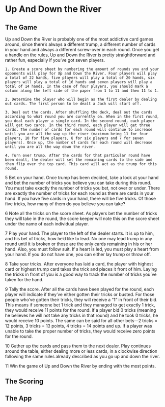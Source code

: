 # Up And Down the River

## The Game

Up and Down the River is probably one of the most addictive card games around, since there’s always a different trump, a different number of cards in your hand and always a different screw-over in each round. Once you get a handle on the rules, Up and Down the River is pretty straightforward and rather fun, especially if you’ve got seven players.

	1. Create a score sheet by numbering the amount of rounds you and your opponents will play for Up and Down the River. Four players will play a total of 22 hands, five players will play a total of 20 hands, six players will play a total of 16 hands and seven players will play a total of 14 hands. In the case of four players, you should mark a column along the left side of the paper from 1 to 11 and then 11 to 1.

	2. Determine the player who will begin as the first dealer by dealing out cards. The first person to be dealt a Jack will start off.

	3. Deal out the cards. After shuffling the deck, deal out the cards according to what round you are currently on. When in the first round, you deal each player a single card. In the second round, each player will get two cards. In the third round, each player will get three cards. The number of cards for each round will continue to increase until you are all the way up the river (maximum being 11 for four players, 10 for five players, 8 for six players and 7 for seven players). Once up, the number of cards for each round will decrease until you are all the way down the river.

	4. Turn over trump. After the cards for that particular round have been dealt, the dealer will set the remaining cards to the side and then flip over the top card. This card will act as the trump for this round.

5
Bet on your hand. Once trump has been decided, take a look at your hand and bet the number of tricks you believe you can take during this round. You must take exactly the number of tricks you bet, not over or under. There are exactly the number of tricks for each round as there are cards in your hand. If you have five cards in your hand, there will be five tricks. Of those five tricks, how many of them do you believe you can take?

6
Note all the tricks on the score sheet. As players bet the number of tricks they will take in the round, the score keeper will note this on the score sheet under the name of each individual player.

7
Play your hand. The player to the left of the dealer starts. It is up to him, and his bet of tricks, how he’d like to lead. No one may lead trump in any round until it is broken or those are the only cards remaining in his or her hand. Also, you must follow suit. If a heart is led, you must play a heart from your hand. If you do not have one, you can either lay trump or throw off.

8
Take your tricks. After everyone has laid a card, the player with highest card or highest trump card takes the trick and places it front of him. Laying the tricks in front of you is a good way to track the number of tricks you’ve taken for the hand.

9
Tally the score. After all the cards have been played for the round, each player will indicate if they’ve either gotten their tricks or busted. For those people who’ve gotten their tricks, they will receive a “1” in front of their bid. This means if someone bet 1 trick and they managed to get exactly 1 trick, they would receive 11 points for the round. If a player bid 0 tricks (meaning he believes he will not take any tricks in that round) and he took 0 tricks, he would receive 10 points. The same can be said for all other bets—2 tricks = 12 points, 3 tricks = 13 points, 4 tricks = 14 points and up. If a player was unable to take the proper number of tricks, they would receive zero points for the round.

10
Gather up the cards and pass them to the next dealer. Play continues around the table, either dealing more or less cards, in a clockwise direction following the same rules already described as you go up and down the river.

11
Win the game of Up and Down the River by ending with the most points.

## The Scoring

## The App
